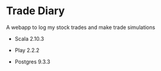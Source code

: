 Trade Diary
===========

A webapp to log my stock trades and make trade simulations

* Scala 2.10.3

* Play 2.2.2

* Postgres 9.3.3

